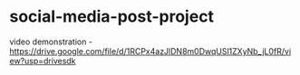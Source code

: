 # social-media-post-project 

video demonstration - https://drive.google.com/file/d/1RCPx4azJlDN8m0DwqUSl1ZXyNb_jL0fR/view?usp=drivesdk
